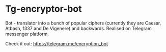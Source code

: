 # Tg-encryptor-bot
Bot - translator into a bunch of popular ciphers (currently they are Caesar, Atbash, 1337 and De Vigenere) and backwards.
Realised on Telegram messenger platform.

Check it out:
https://telegram.me/encryption_bot
